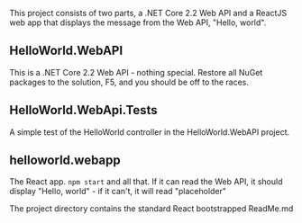 This project consists of two parts, a .NET Core 2.2 Web API and a ReactJS web app that displays the message from the Web API, "Hello, world".

## HelloWorld.WebAPI
This is a .NET Core 2.2 Web API - nothing special. Restore all NuGet packages to the solution, F5, and you should be off to the races.

## HelloWorld.WebApi.Tests
A simple test of the HelloWorld controller in the HelloWorld.WebAPI project.

## helloworld.webapp
The React app. `npm start` and all that. If it can read the Web API, it should display "Hello, world" - if it can't, it will read "placeholder"

The project directory contains the standard React bootstrapped ReadMe.md

